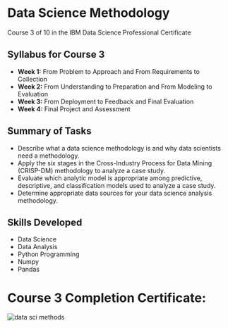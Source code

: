 # Data Science Methodology
Course 3 of 10 in the IBM Data Science Professional Certificate
## Syllabus for Course 3
- **Week 1:** From Problem to Approach and From Requirements to Collection
- **Week 2:** From Understanding to Preparation and From Modeling to Evaluation
- **Week 3:** From Deployment to Feedback and Final Evaluation
- **Week 4:** Final Project and Assessment
## Summary of Tasks
- Describe what a data science methodology is and why data scientists need a methodology.
- Apply the six stages in the Cross-Industry Process for Data Mining (CRISP-DM) methodology to analyze a case study.
- Evaluate which analytic model is appropriate among predictive, descriptive, and classification models used to analyze a case study.
- Determine appropriate data sources for your data science analysis methodology.
## Skills Developed
- Data Science
- Data Analysis
- Python Programming
- Numpy
- Pandas
# Course 3 Completion Certificate:
![data sci methods](https://github.com/KailaniBailey/IBM-Data-Science-Professional-Certificate/assets/158431578/e9e01dbd-0460-4d06-86dd-f95464465cd0)
